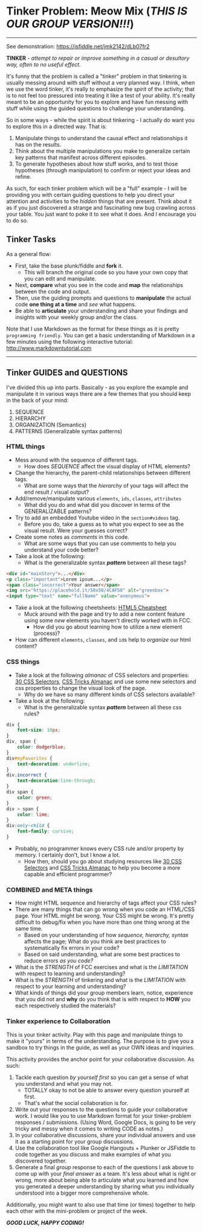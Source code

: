 # Tinker Problem: Meow Mix (_THIS IS OUR GROUP VERSION!!!_)

---

See demonstration: https://jsfiddle.net/jmk2142/dLb07fr2

**TINKER** - _attempt to repair or improve something in a casual or desultory way, often to no useful effect._

It's funny that the problem is called a "tinker" problem in that tinkering is usually messing around with stuff without a very planned way. I think, when we use the word tinker, it's really to emphasize the _spirit_ of the activity; that is to not feel too pressured into treating it like a test of your ability. It's really meant to be an opportunity for you to explore and have fun messing with stuff while using the guided questions to challenge your understanding.

So in some ways - while the spirit is about tinkering - I actually do want you to explore this in a directed way. That is:

1. Manipulate things to understand the causal effect and relationships it has on the results.
2. Think about the multiple manipulations you make to generalize certain key patterns that manifest across different episodes.
3. To generate hypotheses about how stuff works, and to test those hypotheses (through manipulation) to confirm or reject your ideas and refine.

As such, for each tinker problem which will be a "full" example - I will be providing you with certain guiding questions to help you direct your attention and activities to the _hidden_ things that are present. Think about it as if you just discovered a strange and fascinating new bug crawling across your table. You just want to poke it to see what it does. And I encourage you to do so.

## Tinker Tasks

As a general flow:

- First, take the base plunk/fiddle and **fork** it.
	- This will branch the original code so you have your own copy that you can edit and manipulate.
- Next, **compare** what you see in the code and **map** the relationships between the code and output.
- Then, use the guiding prompts and questions to **manipulate** the actual code **one thing at a time** and _see_ what happens.
- Be able to **articulate** your understanding and share your findings and insights with your weekly group and/or the class.

Note that I use Markdown as the format for these things as it is pretty `programming friendly`. You can get a basic understanding of Markdown in a few minutes using the following interactive tutorial: http://www.markdowntutorial.com

---

## Tinker GUIDES and QUESTIONS

I've divided this up into parts. Basically - as you explore the example and manipulate it in various ways there are a few themes that you should keep in the back of your mind:
1. SEQUENCE
2. HIERARCHY
3. ORGANIZATION (Semantics)
4. PATTERNS (Generalizable syntax patterns)

### HTML things

- Mess around with the sequence of different tags.
	- How does _SEQUENCE_ affect the visual display of HTML elements?
- Change the hierarchy, the parent-child relationships between different tags.
	- What are some ways that the _hierarchy_ of your tags will affect the end result / visual output?
- Add/remove/manipulate various `elements`, `ids`, `classes`, `attributes`
	- What did you do and what did you discover in terms of the GENERALIZABLE patterns?
- Try to add an embedded Youtube video in the `section#videos` tag.
	- Before you do, take a guess as to what you expect to see as the visual result. Were your guesses correct?
- Create some notes as _comments_ in this code.
	- What are some ways that you can use comments to help you understand your code better?
- Take a look at the following:
	- What is the generalizable syntax **_pattern_** between all these tags?

```html
<div id="mainStory">...</div>
<p class="important">Lorem ipsum...</p>
<span class="incorrect">Your answer</span>
<img src="https://placehold.it/50x50/4CAF50" alt="greenbox">
<input type="text" name="fullName" value="anonymous">
```
- Take a look at the following cheetsheets: [HTML5 Cheatsheet]
	- Muck around with the page and try to add a new content feature using some _new_ elements you haven't directly worked with in FCC.
		- How did you go about learning how to utilize a new element (process)?
- How can different `elements`, `classes`, and `id`s help to _organize_ our html content?

### CSS things
- Take a look at the following _almanac_ of CSS selectors and properties: [30 CSS Selectors], [CSS Tricks Almanac] and use some new selectors and css properties to change the visual look of the page.
	- Why do we have so many different kinds of CSS selectors available?
- Take a look at the following:
	- What is the generalizable syntax **_pattern_** between all these css rules?

```css
div {
	font-size: 10px;
}
div, span {
	color: dodgerblue;
}
div#myFavorites {
	text-decoration: underline;
}
div.incorrect {
	text-decoration:line-through;
}
div span {
	color: green;
}
div > span {
	color: lime;
}
div:only-child {
	font-family: cursive;
}
```
- Probably, no programmer knows every CSS rule and/or property by memory. I certainly don't, but I know a lot.
	- How then, should you go about studying resources like [30 CSS Selectors] and [CSS Tricks Almanac] to help you become a more capable and efficient programmer?

### COMBINED and META things

- How might HTML sequence and hierarchy of tags affect your CSS rules?
- There are many things that can go wrong when you code an HTML/CSS page. Your HTML might be wrong. Your CSS might be wrong. It's pretty difficult to debug/fix when you have more than one thing wrong at the same time.
	- Based on your understanding of how _sequence, hierarchy, syntax_ affects the page; What do you think are best practices to systematically fix errors in your code?
	- Based on said understanding, what are some best practices to reduce errors _as you code?_
- What is the _STRENGTH_ of FCC exercises and what is the _LIMITATION_ with respect to learning and understanding?
- What is the _STRENGTH_ of tinkering and what is the _LIMITATION_ with respect to your learning and understanding?
- What kinds of things did your group members learn, notice, experience that you did not and **why** do you think that is with respect to **HOW** you each respectively studied the materials?

### Tinker experience to Collaboration

This is your tinker activity. Play with this page and manipulate things to make it "yours" in terms of the understanding. The purpose is to give you a sandbox to try things in the guide, as well as your OWN ideas and inquiries.

This activity provides the anchor point for your collaborative discussion. As such:

1. Tackle each question _by yourself first_ so you can get a sense of what you understand and what you may not.
	- TOTALLY okay to not be able to answer every question yourself at first.
	- That's what the social collaboration is for.
2. Write out your responses to the questions to guide your collaborative work. I would like you to use Markdown format for your tinker-problem responses / submissions. (Using Word, Google Docs, is going to be very tricky and messy when it comes to writing CODE as notes.)
3. In your collaborative discussions, share your individual answers and use it as a starting point for your group discussions.
4. Use the collaboration tool like Google Hangouts + Plunker or JSFiddle to code together as you discuss and make examples of what you discovered together.
5. Generate a final _group_ response to each of the questions I ask above to come up with your _final answer_ as a team. It's less about what is right or wrong, more about being able to articulate what you learned and how you generated a deeper understanding by sharing what you individually understood into a bigger more comprehensive whole.

Additionally, you might want to also use that time (or times) together to help each other with the mini-problem or project of the week.

**_GOOD LUCK, HAPPY CODING!_**

[30 CSS Selectors]: https://code.tutsplus.com/tutorials/the-30-css-selectors-you-must-memorize--net-16048
[CSS Tricks Almanac]: https://css-tricks.com/almanac/
[HTML5 Cheatsheet]: https://websitesetup.org/html5-cheat-sheet/
